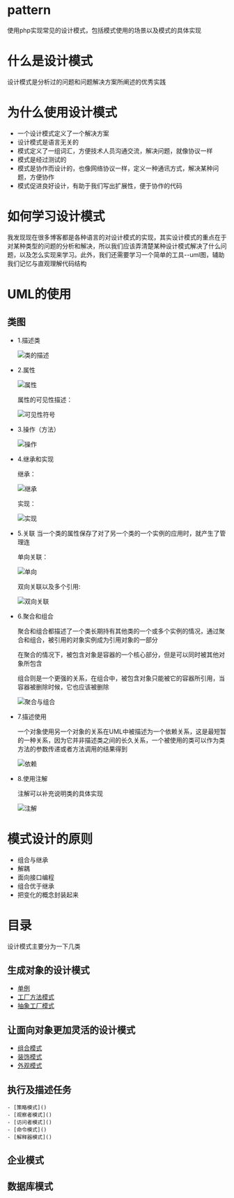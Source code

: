 # pattern
使用php实现常见的设计模式，包括模式使用的场景以及模式的具体实现

# 什么是设计模式

设计模式是分析过的问题和问题解决方案所阐述的优秀实践

 # 为什么使用设计模式

- 一个设计模式定义了一个解决方案
- 设计模式是语言无关的
- 模式定义了一组词汇，方便技术人员沟通交流，解决问题，就像协议一样
- 模式是经过测试的
- 模式是协作而设计的，也像网络协议一样，定义一种通讯方式，解决某种问题，方便协作
- 模式促进良好设计，有助于我们写出扩展性，便于协作的代码

# 如何学习设计模式
 
 我发现现在很多博客都是各种语言的对设计模式的实现，其实设计模式的重点在于对某种类型的问题的分析和解决，所以我们应该弄清楚某种设计模式解决了什么问题，以及怎么实现来学习。此外，我们还需要学习一个简单的工具--uml图，辅助我们记忆与直观理解代码结构
 
# UML的使用
 
 ## 类图
  - 1.描述类

    ![类的描述](类的描述.png)

  - 2.属性

    ![属性](属性.png)

    属性的可见性描述：

    ![可见性符号](可见性符号.png)

  - 3.操作（方法）

    ![操作](操作.png)
  
  - 4.继承和实现
    
    继承：
    
    ![继承](继承.png)
    
    实现：
    
    ![实现](实现.png)
    
  - 5.关联
    当一个类的属性保存了对了另一个类的一个实例的应用时，就产生了管理连
   
    单向关联：
   
    ![单向](单向关联.png)
    
    双向关联以及多个引用:
    
    ![双向关联](双向关联.png)
  
  - 6.聚合和组合
  
    聚合和组合都描述了一个类长期持有其他类的一个或多个实例的情况，通过聚合和组合，被引用的对象实例成为引用对象的一部分
    
    在聚合的情况下，被包含对象是容器的一个核心部分，但是可以同时被其他对象所包含
    
    组合则是一个更强的关系，在组合中，被包含对象只能被它的容器所引用，当容器被删除时候，它也应该被删除
    
    ![聚合与组合](聚合与组合.png)
    
  - 7.描述使用
  
    一个对象使用另一个对象的关系在UML中被描述为一个依赖关系，这是最短暂的一种关系，因为它并非描述类之间的长久关系，一个被使用的类可以作为类方法的参数传递或者方法调用的结果得到
    
    ![依赖](依赖.png)
    
  - 8.使用注解
  
    注解可以补充说明类的具体实现
    
    ![注解](注解.png)
   
 # 模式设计的原则 
 - 组合与继承
 - 解耦
 - 面向接口编程
 - 组合优于继承
 - 把变化的概念封装起来
     
 # 目录
 设计模式主要分为一下几类
 
 ## 生成对象的设计模式
 
- [单例](单例模式/单例.md)
- [工厂方法模式](工厂方法模式/工厂方法模式.md)
- [抽象工厂模式](抽象工厂模式/抽象工厂模式.md)
    
 ## 让面向对象更加灵活的设计模式
 
- [组合模式](组合模式/组合模式.md)
- [装饰模式](装饰模式/装饰模式.md)
- [外观模式](外观模式/外观模式.md)
    
 ## 执行及描述任务
    - [策略模式]()
    - [观察者模式]()
    - [访问者模式]()
    - [命令模式]()
    - [解释器模式]()
    
  ## 企业模式
  
  ## 数据库模式
    
